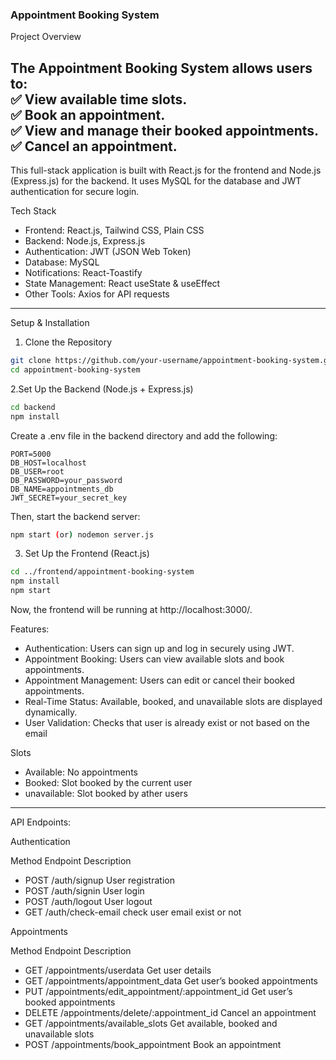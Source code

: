 ### **Appointment Booking System**  

Project Overview

The Appointment Booking System allows users to:  
✅ View available time slots.  
✅ Book an appointment.  
✅ View and manage their booked appointments.  
✅ Cancel an appointment.  
---

This full-stack application is built with React.js for the frontend and Node.js (Express.js) for the backend. It uses MySQL for the database and JWT authentication for secure login.  

Tech Stack  
- Frontend: React.js, Tailwind CSS, Plain CSS  
- Backend: Node.js, Express.js  
- Authentication: JWT (JSON Web Token)  
- Database: MySQL  
- Notifications: React-Toastify  
- State Management: React useState & useEffect  
- Other Tools: Axios for API requests  
---

Setup & Installation  

1. Clone the Repository  
```bash
git clone https://github.com/your-username/appointment-booking-system.git
cd appointment-booking-system
```

2.Set Up the Backend (Node.js + Express.js)
```bash
cd backend
npm install
```
Create a .env file in the backend directory and add the following:
```
PORT=5000
DB_HOST=localhost
DB_USER=root
DB_PASSWORD=your_password
DB_NAME=appointments_db
JWT_SECRET=your_secret_key
```
Then, start the backend server:
```bash
npm start (or) nodemon server.js
```

3. Set Up the Frontend (React.js)
```bash
cd ../frontend/appointment-booking-system
npm install
npm start
```
Now, the frontend will be running at http://localhost:3000/.

Features:
- Authentication: Users can sign up and log in securely using JWT.
- Appointment Booking: Users can view available slots and book appointments.
- Appointment Management: Users can edit or cancel their booked appointments.
- Real-Time Status: Available, booked, and unavailable slots are displayed dynamically.
- User Validation: Checks that user is already exist or not based on the email

Slots
- Available:  No appointments
- Booked:  Slot booked by the current user
- unavailable:  Slot booked by ather users
---

API Endpoints:

Authentication

Method	                  Endpoint	                                Description
- POST	                /auth/signup	                        User registration
- POST	                /auth/signin	                        User login
- POST                  /auth/logout                          User logout 
- GET                   /auth/check-email                      check user email exist or not

Appointments

Method	                        Endpoint	                                                    Description
- GET                   /appointments/userdata                                        Get user details 
- GET	                  /appointments/appointment_data	                              Get user’s booked appointments
- PUT	                  /appointments/edit_appointment/:appointment_id	              Get user’s booked appointments
- DELETE	              /appointments/delete/:appointment_id	                        Cancel an appointment
- GET	                  /appointments/available_slots	                                Get available, booked and unavailable slots
- POST	                /appointments/book_appointment	                              Book an appointment









